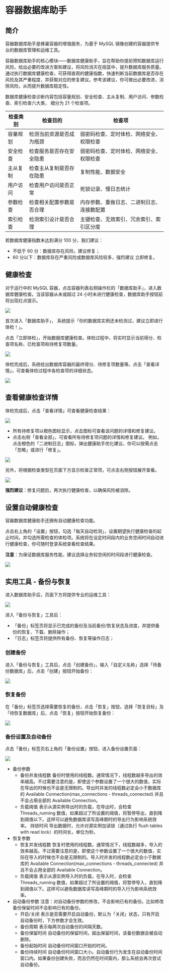 # 容器数据库助手

## 简介

容器数据库助手是蜂巢容器的增值服务，为基于 MySQL 镜像创建的容器提供专业的数据库管理和运维工具。

容器数据库助手的核心模块——数据库健康助手，旨在帮助你提前预知数据库运行风险，给出必要的改进方案和建议，将风险消灭在摇篮中，提升数据库服务质量。通过执行数据库健康检查，可获得直观的健康指数，快速判断当前数据库是否存在风险及其严重程度，并获取对应的修复建议。参考该建议，你可做出必要改进，消除风险，从而提升数据库稳定性。

数据库健康检查诊断内容包括容量规划、安全检查、主从复制、用户访问、参数检查、索引检查六大类， 细分为 21 个检查项。

|**检查类别**|          **检查目的**     |               **检查项**                 |
|------------|---------------------------|------------------------------------------|
|容量规划    |检测当前资源是否成为瓶颈   |弱密码检查、定时体检、网络安全、权限检查  |
|安全检查    |检查服务是否存在安全隐患   |弱密码检查、定时体检、网络安全、权限检查  |
|主从复制    |检查主从复制是否存在隐患   |复制性能、数据安全                        |
|用户访问    |检查用户访问是否正常       |死锁记录、慢日志统计                      |
|参数检查    |检查相关配置参数是否合理   |内存参数、重做日志、二进制日志、连接数配置|
|索引检查    |检测索引设计是否合理       |主键检查、无效索引、冗余索引、索引区分度  |

若数据库健康指数未达到满分 100 分，我们建议：

* 不低于 60 分：数据库存在风险，建议修复；
* 60 分以下：数据库存在严重风险或数据库风险较多，强烈建议 立即修复。
## 健康检查

对于运行中的 MySQL 容器，点击容器列表右侧操作栏的「数据库助手」，进入数据库健康检查。当该容器从未或超过 24 小时未进行健康检查，数据库助手按钮前将出现红点提示。

![](../image/容器数据库助手-容器列表.png)

首次进入「数据库助手」， 系统提示「你的数据库实例还未检测过，建议立即进行体检！」。

点击「立即体检」，开始数据库健康检查。体检过程中，将实时显示当前得分、检查项名称、已检查项和待修复项数量。

![](../image/容器数据库助手-立即体检.png)

体检完成后，系统给出数据库容器的最终得分、待修复项数量等。点击「查看详情」，可查看体检过程中各检查项的详细状态。

![](../image/容器数据库助手-查看详情.png)

## 查看健康检查详情

体检完成后，点击「查看详情」可查看健康检查结果：

![](../image/容器数据库助手-查看全部.png)

* 所有待修复项以橙色图标显示，点击图标可查看该问题的详情和修复建议。
* 点击右侧「查看全部」，可查看所有待修复项问题的详情和修复建议。
例如，点击橙色的「二进制日志」图标，弹出健康助手优化建议，你可以按需点击「忽略」或进行「修复」。

![](../image/容器数据库助手-存储空间.png)

另外，将根据检查类型在页面下方显示检查正常项，可点击右侧按钮展开查看。

![](../image/容器数据库助手-正常项.png)

**强烈建议**：修复问题后，再次执行健康检查，以确保风险被消除。

## 设置自动健康检查

容器数据库健康助手还拥有自动健康检查功能。

点击右上角的「设置」按钮，勾选「每天自动检测」，设置期望执行健康检查的起止时间，并勾选所需检查的体检项。系统将在设定时间段内的业务空闲时间自动进行健康检查，你可随时登录系统查看检查结果。

**注意**：为保证数据库服务性能，建议选择业务较空闲的时间段进行健康检查。

![](../image/容器数据库助手-自动检查.png)

## 实用工具 - 备份与恢复

进入数据库助手后，页面下方将提供专业的运维工具：

![](../image/容器数据库助手-实用工具.png)

进入「备份与恢复」工具后：

* 「备份」标签页将显示已完成的备份及当前备份/恢复状态及进度，并提供备份的恢复、下载、删除操作；
* 「日志」标签页将提供所有备份、恢复等操作日志；
### 创建备份
进入「备份与恢复」工具后，点击「创建备份」，输入「自定义名称」选择「待备份数据库」后，点击「创建」按钮开始备份：

![](../image/容器数据库助手-创建备份.png)

### 恢复备份
在「备份」标签页选择需要恢复的备份，点击「恢复」按钮，选择「恢复目标」及「待恢复数据库」后，点击「恢复」按钮开始恢复备份：

![](../image/容器数据库助手-恢复备份.png)

### 备份设置及自动备份
点击「备份」标签页右上角的「备份设置」按钮，进入备份设置页面：

![](../image/容器数据库助手-备份设置.png)

* 备份参数
  * 备份并发线程数
备份时使用的线程数。通常情况下，线程数越多导出的效率越高。不过需要注意的是，即使这个参数设置了一个很大的数值，实际在导出的时候也不会是无限制的。导出时并发的线程数必定会小于数据库的 Available Connection(max_connections - threads_connected) 并且不会占用全部的 Available Connection。
  * 负载阈值
表示从源实例导出时的负载，在导出时，会检查 Threads_running 数值，如果超过了所设置的阈值，将暂停导出，直到降到阈值以下。这样可以避免数据库读写高峰期时的导出行为影响系统效率。
持锁时间
导出数据时，允许对源实例加读锁（通过执行 flush tables with read lock）的时间长，单位为秒。
* 恢复参数
  * 恢复并发线程数
恢复时使用的线程数。通常情况下，线程数越多，导入的效率越高。不过需要注意的是，即使这个参数设置了一个很大的数值，实际在导入的时候也不会是无限制的。导入时并发的线程数必定会小于数据库的 Available Connection(max_connections - threads_connected) 并且不会占用全部的 Available Connection。
  * 负载阈值
表示从源实例导入时的负载，在导入时，会检查 Threads_running 数值，如果超过了所设置的阈值，将暂停导入，直到降到阈值以下。这样可以避免数据库读写高峰期时的导入行为影响系统效率。
* 自动备份参数
注意：对自动备份参数的修改，不会影响已有的备份。比如修改备份保留时间不会影响已有的备份。
  * 开启/关闭
表示是否需要开启自动备份，默认为「关闭」状态，只有开启自动备份时，下方参数才会生效。
  * 备份周期
表示每两次自动备份的间隔天数。
  * 备份保留时间
自动备份的保留时间，超出保留时间，该备份数据会被自动删除。
  * 备份起始时间
自动备份时间窗口开始的时间。
  * 备份持续时间
自动备份时间窗口大小。自动备份行为发生在自动备份时间窗口内。如果备份创建失败，而且仍然在时间窗内，那么系统会再次尝试自动备份。










































